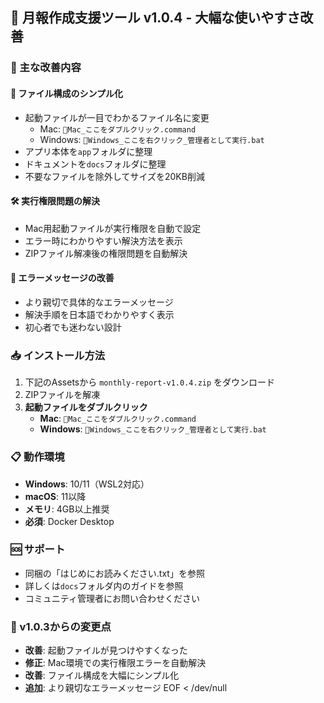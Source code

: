 ## 🎉 月報作成支援ツール v1.0.4 - 大幅な使いやすさ改善

### 🔧 主な改善内容

#### 📁 ファイル構成のシンプル化
- 起動ファイルが一目でわかるファイル名に変更
  - Mac: `🚀Mac_ここをダブルクリック.command`
  - Windows: `🚀Windows_ここを右クリック_管理者として実行.bat`
- アプリ本体を`app`フォルダに整理
- ドキュメントを`docs`フォルダに整理
- 不要なファイルを除外してサイズを20KB削減

#### 🛠️ 実行権限問題の解決
- Mac用起動ファイルが実行権限を自動で設定
- エラー時にわかりやすい解決方法を表示
- ZIPファイル解凍後の権限問題を自動解決

#### 📝 エラーメッセージの改善
- より親切で具体的なエラーメッセージ
- 解決手順を日本語でわかりやすく表示
- 初心者でも迷わない設計

### 📥 インストール方法

1. 下記のAssetsから `monthly-report-v1.0.4.zip` をダウンロード
2. ZIPファイルを解凍
3. **起動ファイルをダブルクリック**
   - **Mac**: `🚀Mac_ここをダブルクリック.command`
   - **Windows**: `🚀Windows_ここを右クリック_管理者として実行.bat`

### 📋 動作環境

- **Windows**: 10/11（WSL2対応）
- **macOS**: 11以降
- **メモリ**: 4GB以上推奨
- **必須**: Docker Desktop

### 🆘 サポート

- 同梱の「はじめにお読みください.txt」を参照
- 詳しくは`docs`フォルダ内のガイドを参照
- コミュニティ管理者にお問い合わせください

### 🔄 v1.0.3からの変更点

- **改善**: 起動ファイルが見つけやすくなった
- **修正**: Mac環境での実行権限エラーを自動解決
- **改善**: ファイル構成を大幅にシンプル化
- **追加**: より親切なエラーメッセージ
EOF < /dev/null